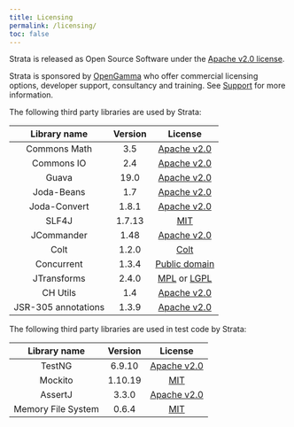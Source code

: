 ```yaml
---
title: Licensing
permalink: /licensing/
toc: false
---
```


Strata is released as Open Source Software under the [Apache v2.0 license](http://www.apache.org/licenses/LICENSE-2.0.html).

Strata is sponsored by [OpenGamma](http://www.opengamma.com) who offer commercial licensing options, developer support,
consultancy and training. See [Support]({{site.baseurl}}/support) for more information.

The following third party libraries are used by Strata:

| Library name          | Version | License                                                                     |
|:---------------------:|:-------:|:--------------------------------------------------------------:|
| Commons Math          | 3.5     | [Apache v2.0](http://www.apache.org/licenses/LICENSE-2.0.html) |
| Commons IO            | 2.4     | [Apache v2.0](http://www.apache.org/licenses/LICENSE-2.0.html) |
| Guava                 | 19.0    | [Apache v2.0](http://www.apache.org/licenses/LICENSE-2.0.html) |
| Joda-Beans            | 1.7     | [Apache v2.0](http://www.apache.org/licenses/LICENSE-2.0.html) |
| Joda-Convert          | 1.8.1   | [Apache v2.0](http://www.apache.org/licenses/LICENSE-2.0.html) |
| SLF4J                 | 1.7.13  | [MIT](http://www.opensource.org/licenses/mit-license.php) |
| JCommander            | 1.48    | [Apache v2.0](http://www.apache.org/licenses/LICENSE-2.0.html) |
| Colt                  | 1.2.0   | [Colt](https://dst.lbl.gov/ACSSoftware/colt/license.html) |
| Concurrent            | 1.3.4   | [Public domain](https://dst.lbl.gov/ACSSoftware/colt/licenses/concurrent.LICENSE.txt) |
| JTransforms           | 2.4.0   | [MPL](http://www.mozilla.org/MPL/2.0/index.txt) or [LGPL](http://www.gnu.org/licenses/lgpl-2.1.txt) |
| CH Utils              | 1.4     | [Apache v2.0](http://www.apache.org/licenses/LICENSE-2.0.html) |
| JSR-305 annotations   | 1.3.9   | [Apache v2.0](http://www.apache.org/licenses/LICENSE-2.0.html) |

The following third party libraries are used in test code by Strata:

| Library name          | Version | License                                                                     |
|:---------------------:|:-------:|:--------------------------------------------------------------:|
| TestNG                | 6.9.10  | [Apache v2.0](http://www.apache.org/licenses/LICENSE-2.0.html) |
| Mockito               | 1.10.19 | [MIT](https://github.com/mockito/mockito/blob/master/LICENSE) |
| AssertJ               | 3.3.0   | [Apache v2.0](http://www.apache.org/licenses/LICENSE-2.0.html) |
| Memory File System    | 0.6.4   | [MIT](http://opensource.org/licenses/MIT) |

